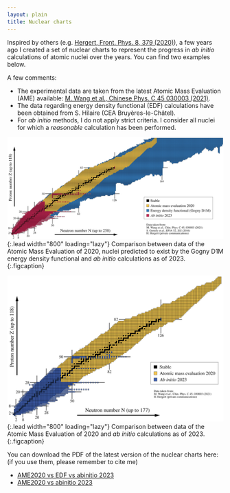 ```yaml
---
layout: plain
title: Nuclear charts
---
```


Inspired by others (e.g. [Hergert, Front. Phys. 8, 379 (2020)](https://doi.org/10.3389/fphy.2020.00379)), a few years ago I created a set of nuclear charts to represent
the progress in *ab initio* calculations of atomic nuclei over the years. You can find two examples below.

A few comments:
- The experimental data are taken from the latest Atomic Mass Evaluation (AME) available: [M. Wang et al., Chinese Phys. C 45 030003 (2021)](https://doi.org/10.1088/1674-1137/abddaf).
- The data regarding energy density functional (EDF) calculations have been obtained from S. Hilaire (CEA Bruyères-le-Châtel).
- For *ab initio* methods, I do not apply strict criteria. I consider all nuclei for which a *reasonable* calculation has been performed.

![chart v1](assets/img/nuclearchart_ame_edf_abinitio_2023_29112023.jpg){:.lead width="800" loading="lazy"}
Comparison between data of the Atomic Mass Evaluation of 2020, nuclei predicted to exist by the Gogny D1M energy density functional and *ab initio* calculations
as of 2023.
{:.figcaption}

![chart v2](assets/img/nuclearchart_ame_abinitio_2023_29112023.jpg){:.lead width="800" loading="lazy"}
Comparison between data of the Atomic Mass Evaluation of 2020 and *ab initio* calculations as of 2023.
{:.figcaption}

You can download the PDF of the latest version of the nuclear charts here:  
(if you use them, please remember to cite me)
- [AME2020 vs EDF vs abinitio 2023](assets/pdf/nuclearchart_ame_edf_abinitio_2023_29112023.pdf)
- [AME2020 vs abinitio 2023](assets/pdf/nuclearchart_ame_abinitio_2023_29112023.pdf)  

<!-- 
Add chart deformation?

## Progress in *ab initio* methods 
## Links
In addition, here are the links to some useful online interactive nuclear charts:
- International Atomic Energy Agency (IAEA): [Live Chart of Nuclei](https://www-nds.iaea.org/relnsd/vcharthtml/VChartHTML.html)
- National Nuclear Data Center (NNDC): [NuDat 3.0](https://www.nndc.bnl.gov/nudat3/)
- Commissariat à l'Energie Atomique (CEA): [AMEDEE](https://www-phynu.cea.fr/science_en_ligne/carte_potentiels_microscopiques/carte_potentiel_nucleaire_eng.htm)
-->
